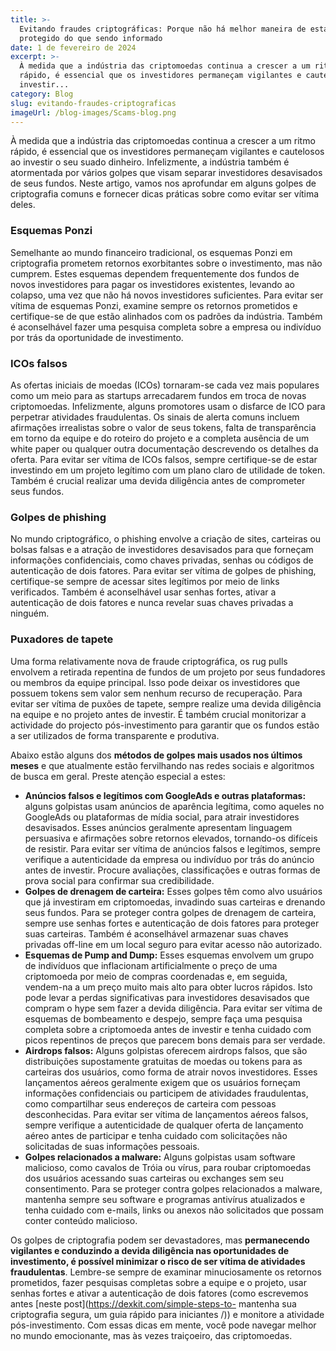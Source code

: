 ```yaml
---
title: >-
  Evitando fraudes criptográficas: Porque não há melhor maneira de estar
  protegido do que sendo informado
date: 1 de fevereiro de 2024
excerpt: >-
  À medida que a indústria das criptomoedas continua a crescer a um ritmo
  rápido, é essencial que os investidores permaneçam vigilantes e cautelosos ao
  investir...
category: Blog
slug: evitando-fraudes-criptograficas
imageUrl: /blog-images/Scams-blog.png
---
```

À medida que a indústria das criptomoedas continua a crescer a um ritmo rápido, é essencial que os investidores permaneçam vigilantes e cautelosos ao investir o seu suado dinheiro. Infelizmente, a indústria também é atormentada por vários golpes que visam separar investidores desavisados ​​de seus fundos. Neste artigo, vamos nos aprofundar em alguns golpes de criptografia comuns e fornecer dicas práticas sobre como evitar ser vítima deles.

### Esquemas Ponzi

Semelhante ao mundo financeiro tradicional, os esquemas Ponzi em criptografia prometem retornos exorbitantes sobre o investimento, mas não cumprem. Estes esquemas dependem frequentemente dos fundos de novos investidores para pagar os investidores existentes, levando ao colapso, uma vez que não há novos investidores suficientes. Para evitar ser vítima de esquemas Ponzi, examine sempre os retornos prometidos e certifique-se de que estão alinhados com os padrões da indústria. Também é aconselhável fazer uma pesquisa completa sobre a empresa ou indivíduo por trás da oportunidade de investimento.

### ICOs falsos

As ofertas iniciais de moedas (ICOs) tornaram-se cada vez mais populares como um meio para as startups arrecadarem fundos em troca de novas criptomoedas. Infelizmente, alguns promotores usam o disfarce de ICO para perpetrar atividades fraudulentas. Os sinais de alerta comuns incluem afirmações irrealistas sobre o valor de seus tokens, falta de transparência em torno da equipe e do roteiro do projeto e a completa ausência de um white paper ou qualquer outra documentação descrevendo os detalhes da oferta. Para evitar ser vítima de ICOs falsos, sempre certifique-se de estar investindo em um projeto legítimo com um plano claro de utilidade de token. Também é crucial realizar uma devida diligência antes de comprometer seus fundos.

### Golpes de phishing

No mundo criptográfico, o phishing envolve a criação de sites, carteiras ou bolsas falsas e a atração de investidores desavisados ​​para que forneçam informações confidenciais, como chaves privadas, senhas ou códigos de autenticação de dois fatores. Para evitar ser vítima de golpes de phishing, certifique-se sempre de acessar sites legítimos por meio de links verificados. Também é aconselhável usar senhas fortes, ativar a autenticação de dois fatores e nunca revelar suas chaves privadas a ninguém.

### Puxadores de tapete

Uma forma relativamente nova de fraude criptográfica, os rug pulls envolvem a retirada repentina de fundos de um projeto por seus fundadores ou membros da equipe principal. Isso pode deixar os investidores que possuem tokens sem valor sem nenhum recurso de recuperação. Para evitar ser vítima de puxões de tapete, sempre realize uma devida diligência na equipe e no projeto antes de investir. É também crucial monitorizar a actividade do projecto pós-investimento para garantir que os fundos estão a ser utilizados de forma transparente e produtiva.

Abaixo estão alguns dos **métodos de golpes mais usados ​​nos últimos meses** e que atualmente estão fervilhando nas redes sociais e algoritmos de busca em geral. Preste atenção especial a estes:

* **Anúncios falsos e legítimos com GoogleAds e outras plataformas:** alguns golpistas usam anúncios de aparência legítima, como aqueles no GoogleAds ou plataformas de mídia social, para atrair investidores desavisados. Esses anúncios geralmente apresentam linguagem persuasiva e afirmações sobre retornos elevados, tornando-os difíceis de resistir. Para evitar ser vítima de anúncios falsos e legítimos, sempre verifique a autenticidade da empresa ou indivíduo por trás do anúncio antes de investir. Procure avaliações, classificações e outras formas de prova social para confirmar sua credibilidade.
* **Golpes de drenagem de carteira:** Esses golpes têm como alvo usuários que já investiram em criptomoedas, invadindo suas carteiras e drenando seus fundos. Para se proteger contra golpes de drenagem de carteira, sempre use senhas fortes e autenticação de dois fatores para proteger suas carteiras. Também é aconselhável armazenar suas chaves privadas off-line em um local seguro para evitar acesso não autorizado.
* **Esquemas de Pump and Dump:** Esses esquemas envolvem um grupo de indivíduos que inflacionam artificialmente o preço de uma criptomoeda por meio de compras coordenadas e, em seguida, vendem-na a um preço muito mais alto para obter lucros rápidos. Isto pode levar a perdas significativas para investidores desavisados ​​que compram o hype sem fazer a devida diligência. Para evitar ser vítima de esquemas de bombeamento e despejo, sempre faça uma pesquisa completa sobre a criptomoeda antes de investir e tenha cuidado com picos repentinos de preços que parecem bons demais para ser verdade.
* **Airdrops falsos:** Alguns golpistas oferecem airdrops falsos, que são distribuições supostamente gratuitas de moedas ou tokens para as carteiras dos usuários, como forma de atrair novos investidores. Esses lançamentos aéreos geralmente exigem que os usuários forneçam informações confidenciais ou participem de atividades fraudulentas, como compartilhar seus endereços de carteira com pessoas desconhecidas. Para evitar ser vítima de lançamentos aéreos falsos, sempre verifique a autenticidade de qualquer oferta de lançamento aéreo antes de participar e tenha cuidado com solicitações não solicitadas de suas informações pessoais.
* **Golpes relacionados a malware:** Alguns golpistas usam software malicioso, como cavalos de Tróia ou vírus, para roubar criptomoedas dos usuários acessando suas carteiras ou exchanges sem seu consentimento. Para se proteger contra golpes relacionados a malware, mantenha sempre seu software e programas antivírus atualizados e tenha cuidado com e-mails, links ou anexos não solicitados que possam conter conteúdo malicioso.

Os golpes de criptografia podem ser devastadores, mas **permanecendo vigilantes e conduzindo a devida diligência nas oportunidades de investimento, é possível minimizar o risco de ser vítima de atividades fraudulentas**. Lembre-se sempre de examinar minuciosamente os retornos prometidos, fazer pesquisas completas sobre a equipe e o projeto, usar senhas fortes e ativar a autenticação de dois fatores (como escrevemos antes [neste post](https://dexkit.com/simple-steps-to- mantenha sua criptografia segura, um guia rápido para iniciantes /)) e monitore a atividade pós-investimento. Com essas dicas em mente, você pode navegar melhor no mundo emocionante, mas às vezes traiçoeiro, das criptomoedas.
